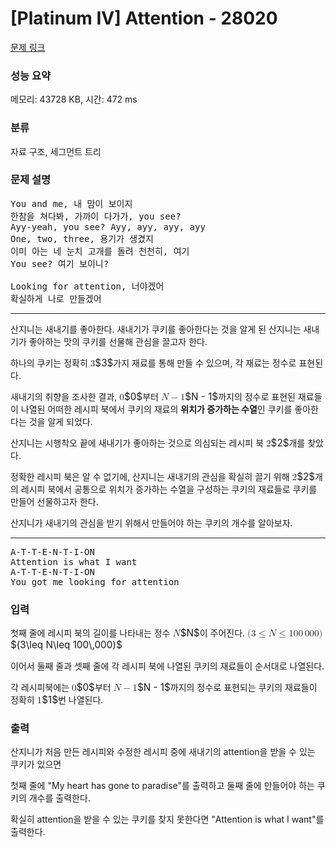 # [Platinum IV] Attention - 28020 

[문제 링크](https://www.acmicpc.net/problem/28020) 

### 성능 요약

메모리: 43728 KB, 시간: 472 ms

### 분류

자료 구조, 세그먼트 트리

### 문제 설명

<pre>You and me, 내 맘이 보이지
한참을 쳐다봐, 가까이 다가가, you see?
Ayy-yeah, you see? Ayy, ayy, ayy, ayy
One, two, three, 용기가 생겼지
이미 아는 네 눈치 고개를 돌려 천천히, 여기
You see? 여기 보이니?

Looking for attention, 너야겠어
확실하게 나로 만들겠어
</pre>

<hr>
<p>산지니는 새내기를 좋아한다. 새내기가 쿠키를 좋아한다는 것을 알게 된 산지니는 새내기가 좋아하는 맛의 쿠키를 선물해 관심을 끌고자 한다.</p>

<p>하나의 쿠키는 정확히 <mjx-container class="MathJax" jax="CHTML" style="font-size: 109%; position: relative;"><mjx-math class="MJX-TEX" aria-hidden="true"><mjx-mn class="mjx-n"><mjx-c class="mjx-c33"></mjx-c></mjx-mn></mjx-math><mjx-assistive-mml unselectable="on" display="inline"><math xmlns="http://www.w3.org/1998/Math/MathML"><mn>3</mn></math></mjx-assistive-mml><span aria-hidden="true" class="no-mathjax mjx-copytext">$3$</span></mjx-container>가지 재료를 통해 만들 수 있으며, 각 재료는 정수로 표현된다.</p>

<p>새내기의 취향을 조사한 결과, <mjx-container class="MathJax" jax="CHTML" style="font-size: 109%; position: relative;"><mjx-math class="MJX-TEX" aria-hidden="true"><mjx-mn class="mjx-n"><mjx-c class="mjx-c30"></mjx-c></mjx-mn></mjx-math><mjx-assistive-mml unselectable="on" display="inline"><math xmlns="http://www.w3.org/1998/Math/MathML"><mn>0</mn></math></mjx-assistive-mml><span aria-hidden="true" class="no-mathjax mjx-copytext">$0$</span></mjx-container>부터 <mjx-container class="MathJax" jax="CHTML" style="font-size: 109%; position: relative;"><mjx-math class="MJX-TEX" aria-hidden="true"><mjx-mi class="mjx-i"><mjx-c class="mjx-c1D441 TEX-I"></mjx-c></mjx-mi><mjx-mo class="mjx-n" space="3"><mjx-c class="mjx-c2212"></mjx-c></mjx-mo><mjx-mn class="mjx-n" space="3"><mjx-c class="mjx-c31"></mjx-c></mjx-mn></mjx-math><mjx-assistive-mml unselectable="on" display="inline"><math xmlns="http://www.w3.org/1998/Math/MathML"><mi>N</mi><mo>−</mo><mn>1</mn></math></mjx-assistive-mml><span aria-hidden="true" class="no-mathjax mjx-copytext">$N - 1$</span></mjx-container>까지의 정수로 표현된 재료들이 나열된 어떠한 레시피 북에서 쿠키의 재료의 <b>위치가 증가하는 수열</b>인 쿠키를 좋아한다는 것을 알게 되었다.</p>

<p>산지니는 시행착오 끝에 새내기가 좋아하는 것으로 의심되는 레시피 북 <mjx-container class="MathJax" jax="CHTML" style="font-size: 109%; position: relative;"><mjx-math class="MJX-TEX" aria-hidden="true"><mjx-mn class="mjx-n"><mjx-c class="mjx-c32"></mjx-c></mjx-mn></mjx-math><mjx-assistive-mml unselectable="on" display="inline"><math xmlns="http://www.w3.org/1998/Math/MathML"><mn>2</mn></math></mjx-assistive-mml><span aria-hidden="true" class="no-mathjax mjx-copytext">$2$</span></mjx-container>개를 찾았다.</p>

<p>정확한 레시피 북은 알 수 없기에, 산지니는 새내기의 관심을 확실히 끌기 위해 <mjx-container class="MathJax" jax="CHTML" style="font-size: 109%; position: relative;"><mjx-math class="MJX-TEX" aria-hidden="true"><mjx-mn class="mjx-n"><mjx-c class="mjx-c32"></mjx-c></mjx-mn></mjx-math><mjx-assistive-mml unselectable="on" display="inline"><math xmlns="http://www.w3.org/1998/Math/MathML"><mn>2</mn></math></mjx-assistive-mml><span aria-hidden="true" class="no-mathjax mjx-copytext">$2$</span></mjx-container>개의 레시피 북에서 공통으로 위치가 증가하는 수열을 구성하는 쿠키의 재료들로 쿠키를 만들어 선물하고자 한다.</p>

<p>산지니가 새내기의 관심을 받기 위해서 만들어야 하는 쿠키의 개수를 알아보자.</p>

<hr>
<pre>A-T-T-E-N-T-I-ON
Attention is what I want
A-T-T-E-N-T-I-ON
You got me looking for attention
</pre>

### 입력 

 <p>첫째 줄에 레시피 북의 길이를 나타내는 정수 <mjx-container class="MathJax" jax="CHTML" style="font-size: 109%; position: relative;"><mjx-math class="MJX-TEX" aria-hidden="true"><mjx-mi class="mjx-i"><mjx-c class="mjx-c1D441 TEX-I"></mjx-c></mjx-mi></mjx-math><mjx-assistive-mml unselectable="on" display="inline"><math xmlns="http://www.w3.org/1998/Math/MathML"><mi>N</mi></math></mjx-assistive-mml><span aria-hidden="true" class="no-mathjax mjx-copytext">$N$</span></mjx-container>이 주어진다. <mjx-container class="MathJax" jax="CHTML" style="font-size: 109%; position: relative;"><mjx-math class="MJX-TEX" aria-hidden="true"><mjx-mo class="mjx-n"><mjx-c class="mjx-c28"></mjx-c></mjx-mo><mjx-mn class="mjx-n"><mjx-c class="mjx-c33"></mjx-c></mjx-mn><mjx-mo class="mjx-n" space="4"><mjx-c class="mjx-c2264"></mjx-c></mjx-mo><mjx-mi class="mjx-i" space="4"><mjx-c class="mjx-c1D441 TEX-I"></mjx-c></mjx-mi><mjx-mo class="mjx-n" space="4"><mjx-c class="mjx-c2264"></mjx-c></mjx-mo><mjx-mn class="mjx-n" space="4"><mjx-c class="mjx-c31"></mjx-c><mjx-c class="mjx-c30"></mjx-c><mjx-c class="mjx-c30"></mjx-c></mjx-mn><mjx-mstyle><mjx-mspace style="width: 0.167em;"></mjx-mspace></mjx-mstyle><mjx-mn class="mjx-n"><mjx-c class="mjx-c30"></mjx-c><mjx-c class="mjx-c30"></mjx-c><mjx-c class="mjx-c30"></mjx-c></mjx-mn><mjx-mo class="mjx-n"><mjx-c class="mjx-c29"></mjx-c></mjx-mo></mjx-math><mjx-assistive-mml unselectable="on" display="inline"><math xmlns="http://www.w3.org/1998/Math/MathML"><mo stretchy="false">(</mo><mn>3</mn><mo>≤</mo><mi>N</mi><mo>≤</mo><mn>100</mn><mstyle scriptlevel="0"><mspace width="0.167em"></mspace></mstyle><mn>000</mn><mo stretchy="false">)</mo></math></mjx-assistive-mml><span aria-hidden="true" class="no-mathjax mjx-copytext">$(3\leq N\leq 100\,000)$</span> </mjx-container></p>

<p>이어서 둘째 줄과 셋째 줄에 각 레시피 북에 나열된 쿠키의 재료들이 순서대로 나열된다.</p>

<p>각 레시피북에는 <mjx-container class="MathJax" jax="CHTML" style="font-size: 109%; position: relative;"><mjx-math class="MJX-TEX" aria-hidden="true"><mjx-mn class="mjx-n"><mjx-c class="mjx-c30"></mjx-c></mjx-mn></mjx-math><mjx-assistive-mml unselectable="on" display="inline"><math xmlns="http://www.w3.org/1998/Math/MathML"><mn>0</mn></math></mjx-assistive-mml><span aria-hidden="true" class="no-mathjax mjx-copytext">$0$</span></mjx-container>부터 <mjx-container class="MathJax" jax="CHTML" style="font-size: 109%; position: relative;"><mjx-math class="MJX-TEX" aria-hidden="true"><mjx-mi class="mjx-i"><mjx-c class="mjx-c1D441 TEX-I"></mjx-c></mjx-mi><mjx-mo class="mjx-n" space="3"><mjx-c class="mjx-c2212"></mjx-c></mjx-mo><mjx-mn class="mjx-n" space="3"><mjx-c class="mjx-c31"></mjx-c></mjx-mn></mjx-math><mjx-assistive-mml unselectable="on" display="inline"><math xmlns="http://www.w3.org/1998/Math/MathML"><mi>N</mi><mo>−</mo><mn>1</mn></math></mjx-assistive-mml><span aria-hidden="true" class="no-mathjax mjx-copytext">$N - 1$</span></mjx-container>까지의 정수로 표현되는 쿠키의 재료들이 정확히 <mjx-container class="MathJax" jax="CHTML" style="font-size: 109%; position: relative;"><mjx-math class="MJX-TEX" aria-hidden="true"><mjx-mn class="mjx-n"><mjx-c class="mjx-c31"></mjx-c></mjx-mn></mjx-math><mjx-assistive-mml unselectable="on" display="inline"><math xmlns="http://www.w3.org/1998/Math/MathML"><mn>1</mn></math></mjx-assistive-mml><span aria-hidden="true" class="no-mathjax mjx-copytext">$1$</span></mjx-container>번 나열된다.</p>

### 출력 

 <p>산지니가 처음 만든 레시피와 수정한 레시피 중에 새내기의 attention을 받을 수 있는 쿠키가 있으면</p>

<p>첫째 줄에 "My heart has gone to paradise"를 출력하고 둘째 줄에 만들어야 하는 쿠키의 개수를 출력한다.</p>

<p>확실히 attention을 받을 수 있는 쿠키를 찾지 못한다면 "Attention is what I want"를 출력한다.</p>

